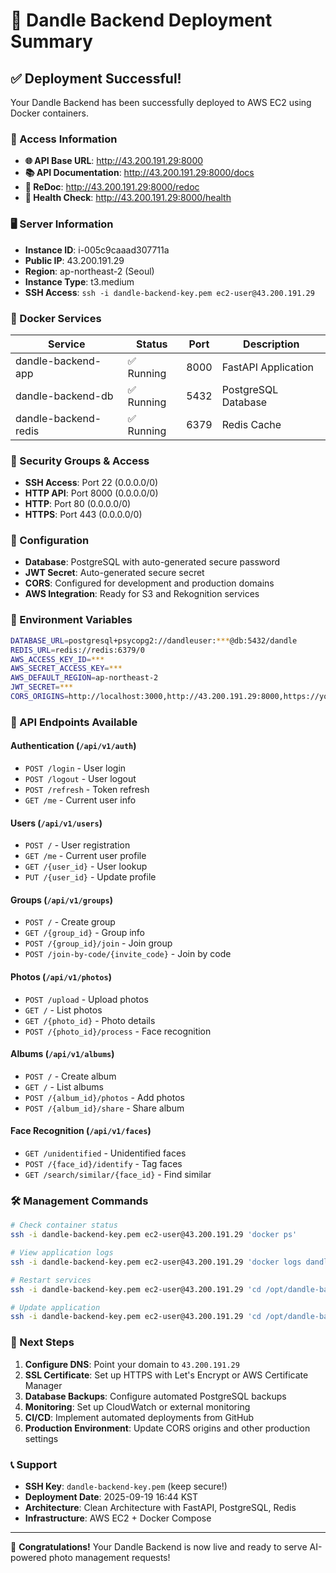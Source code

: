 # 🚀 Dandle Backend Deployment Summary

## ✅ Deployment Successful!

Your Dandle Backend has been successfully deployed to AWS EC2 using Docker containers.

### 🔗 Access Information

- **🌐 API Base URL**: http://43.200.191.29:8000
- **📚 API Documentation**: http://43.200.191.29:8000/docs
- **📖 ReDoc**: http://43.200.191.29:8000/redoc
- **💚 Health Check**: http://43.200.191.29:8000/health

### 🖥️ Server Information

- **Instance ID**: i-005c9caaad307711a
- **Public IP**: 43.200.191.29
- **Region**: ap-northeast-2 (Seoul)
- **Instance Type**: t3.medium
- **SSH Access**: `ssh -i dandle-backend-key.pem ec2-user@43.200.191.29`

### 🐳 Docker Services

| Service | Status | Port | Description |
|---------|--------|------|-------------|
| dandle-backend-app | ✅ Running | 8000 | FastAPI Application |
| dandle-backend-db | ✅ Running | 5432 | PostgreSQL Database |
| dandle-backend-redis | ✅ Running | 6379 | Redis Cache |

### 🔐 Security Groups & Access

- **SSH Access**: Port 22 (0.0.0.0/0)
- **HTTP API**: Port 8000 (0.0.0.0/0)
- **HTTP**: Port 80 (0.0.0.0/0)
- **HTTPS**: Port 443 (0.0.0.0/0)

### 🔧 Configuration

- **Database**: PostgreSQL with auto-generated secure password
- **JWT Secret**: Auto-generated secure secret
- **CORS**: Configured for development and production domains
- **AWS Integration**: Ready for S3 and Rekognition services

### 📝 Environment Variables

```bash
DATABASE_URL=postgresql+psycopg2://dandleuser:***@db:5432/dandle
REDIS_URL=redis://redis:6379/0
AWS_ACCESS_KEY_ID=***
AWS_SECRET_ACCESS_KEY=***
AWS_DEFAULT_REGION=ap-northeast-2
JWT_SECRET=***
CORS_ORIGINS=http://localhost:3000,http://43.200.191.29:8000,https://yourdomain.com
```

### 🎯 API Endpoints Available

#### Authentication (`/api/v1/auth`)
- `POST /login` - User login
- `POST /logout` - User logout
- `POST /refresh` - Token refresh
- `GET /me` - Current user info

#### Users (`/api/v1/users`)
- `POST /` - User registration
- `GET /me` - Current user profile
- `GET /{user_id}` - User lookup
- `PUT /{user_id}` - Update profile

#### Groups (`/api/v1/groups`)
- `POST /` - Create group
- `GET /{group_id}` - Group info
- `POST /{group_id}/join` - Join group
- `POST /join-by-code/{invite_code}` - Join by code

#### Photos (`/api/v1/photos`)
- `POST /upload` - Upload photos
- `GET /` - List photos
- `GET /{photo_id}` - Photo details
- `POST /{photo_id}/process` - Face recognition

#### Albums (`/api/v1/albums`)
- `POST /` - Create album
- `GET /` - List albums
- `POST /{album_id}/photos` - Add photos
- `POST /{album_id}/share` - Share album

#### Face Recognition (`/api/v1/faces`)
- `GET /unidentified` - Unidentified faces
- `POST /{face_id}/identify` - Tag faces
- `GET /search/similar/{face_id}` - Find similar

### 🛠️ Management Commands

```bash
# Check container status
ssh -i dandle-backend-key.pem ec2-user@43.200.191.29 'docker ps'

# View application logs
ssh -i dandle-backend-key.pem ec2-user@43.200.191.29 'docker logs dandle-backend-app-1'

# Restart services
ssh -i dandle-backend-key.pem ec2-user@43.200.191.29 'cd /opt/dandle-backend && docker-compose restart'

# Update application
ssh -i dandle-backend-key.pem ec2-user@43.200.191.29 'cd /opt/dandle-backend && docker-compose up -d --build'
```

### 🔄 Next Steps

1. **Configure DNS**: Point your domain to `43.200.191.29`
2. **SSL Certificate**: Set up HTTPS with Let's Encrypt or AWS Certificate Manager
3. **Database Backups**: Configure automated PostgreSQL backups
4. **Monitoring**: Set up CloudWatch or external monitoring
5. **CI/CD**: Implement automated deployments from GitHub
6. **Production Environment**: Update CORS origins and other production settings

### 📞 Support

- **SSH Key**: `dandle-backend-key.pem` (keep secure!)
- **Deployment Date**: 2025-09-19 16:44 KST
- **Architecture**: Clean Architecture with FastAPI, PostgreSQL, Redis
- **Infrastructure**: AWS EC2 + Docker Compose

---

🎉 **Congratulations!** Your Dandle Backend is now live and ready to serve AI-powered photo management requests!